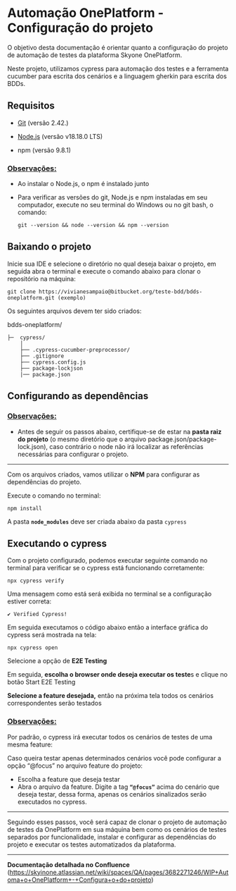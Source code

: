 # Automação OnePlatform - Configuração do projeto 

O objetivo desta documentação é orientar quanto a configuração do projeto de automação de testes da plataforma Skyone OnePlatform. 

Neste projeto, utilizamos cypress para automação dos testes e a ferramenta cucumber para escrita dos cenários e a linguagem gherkin para escrita dos BDDs.

## **Requisitos** 
  
- [Git](https://git-scm.com/) (versão 2.42.)

- [Node.js](https://nodejs.org/en/) (versão v18.18.0 LTS)  

- npm (versão 9.8.1)

### <u> Observações: </u> 

- Ao instalar o Node.js, o npm é instalado junto

- Para verificar as versões do git, Node.js e npm instaladas em seu computador, execute no seu terminal do Windows ou no git bash, o comando:

	 `git --version && node --version && npm --version`


## **Baixando o projeto**

Inicie sua IDE e selecione o diretório no qual deseja baixar o projeto, em seguida abra o terminal e execute o comando abaixo para clonar o repositório na máquina:

`git clone https://vivianesampaio@bitbucket.org/teste-bdd/bdds-oneplatform.git (exemplo)`

Os seguintes arquivos devem ter sido criados:

bdds-oneplatform/

    ├─  cypress/
        │              
        ├── .cypress-cucumber-preprocessor/  
        ├── .gitignore      
        ├── cypress.config.js
        ├── package-lockjson  
		|── package.json 

## **Configurando as dependências**

### <u> Observações: </u>

- Antes de seguir os passos abaixo, certifique-se de estar na **pasta raiz do projeto** (o mesmo diretório que o arquivo package.json/package-lock.json), caso contrário o node não irá localizar as referências necessárias para configurar o projeto.

---

Com os arquivos criados, vamos utilizar o **NPM** para configurar as dependências do projeto.

Execute o comando no terminal:

`npm install`

A pasta **`node_modules`** deve ser criada abaixo da pasta `cypress`		

## **Executando o cypress**

Com o projeto configurado, podemos executar seguinte comando no terminal para verificar se o cypress está funcionando corretamente:

`npx cypress verify`

Uma mensagem como está será exibida no terminal se a configuração estiver correta:

`✔ Verified Cypress!`

Em seguida executamos o código abaixo então a interface gráfica do cypress será mostrada na tela:

`npx cypress open`

Selecione a opção de **E2E Testing**

Em seguida, **escolha o browser onde deseja executar os teste**s e clique no botão Start E2E Testing

**Selecione a feature desejada,** então na próxima tela todos os cenários correspondentes serão testados

### <u> Observações: </u>
Por padrão, o cypress irá executar todos os cenários de testes de uma mesma feature:

Caso queira testar apenas determinados cenários você pode configurar a opção “@focus” no arquivo feature do projeto:

- Escolha a feature que deseja testar
- Abra o arquivo da feature. Digite a tag **`“@focus”`** acima do cenário que deseja testar, dessa forma, apenas os cenários sinalizados serão executados no cypress.
---

Seguindo esses passos, você será capaz de clonar o projeto de automação de testes da OnePlatform em sua máquina bem como os cenários de testes separados por funcionalidade, instalar e configurar as dependências do projeto e executar os testes automatizados da plataforma.

---
**Documentação detalhada no Confluence**
 (https://skyinone.atlassian.net/wiki/spaces/QA/pages/3682271246/WIP+Automa+o+OnePlatform+-+Configura+o+do+projeto)













